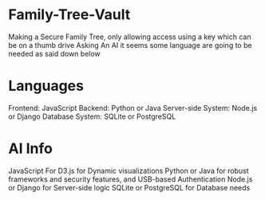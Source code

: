 # Family-Tree-Vault
Making a Secure Family Tree, only allowing access using a key which can be on a thumb drive
Asking An AI it seems some language are going to be needed as said down below

# Languages
Frontend: JavaScript
Backend: Python or Java
Server-side System: Node.js or Django
Database System: SQLite or PostgreSQL

# AI Info
JavaScript For D3.js for Dynamic visualizations
Python or Java for robust frameworks and security features, and USB-based Authentication
Node.js or Django for Server-side logic
SQLite or PostgreSQL for Database needs
